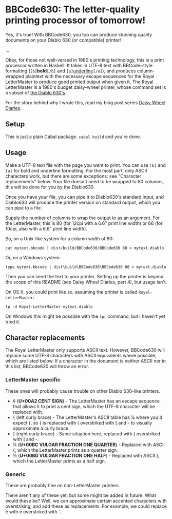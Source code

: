 # BBCode630: The letter-quality printing processor of tomorrow!

Yes, it's true! With BBCode630, you too can produce stunning quality documents on your Diablo 630 (or compatible) printer!

...

Okay, for those not well-versed in 1980's printing technology, this is a print processor written in Haskell. It takes in UTF-8 text with BBCode-style formatting (`[b]`<b>bold</b>`[/b]` and `[u]`<u>underline</u>`[/u]`), and produces column-wrapped plaintext with the necessary escape sequences for the Royal LetterMaster to produce good printed output when given it. The Royal LetterMaster is a 1980's budget daisy-wheel printer, whose command set is a subset of [the Diablo 630's](http://www.undocprint.org/formats/page_description_languages/diablo_630).

For the story behind why I wrote this, read my blog post series [Daisy Wheel Diaries](http://blog.ajf.me/2015-04-08-daisy-wheel-diaries-part-1).

## Setup

This is just a plain Cabal package. `cabal build` and you're done.

## Usage

Make a UTF-8 text file with the page you want to print. You can use `[b]` and `[u]` for bold and underline formatting. For the most part, only ASCII characters work, but there are some exceptions: see "Character replacements" below. Your file doesn't need to be wrapped to 80 columns, this will be done for you by the Diablo630.

Once you have your file, you can pipe it to Diablo630's standard input, and Diablo630 will produce the printer version on standard output, which you can pipe to a file.

Supply the number of columns to wrap the output to as an argument. For the LetterMaster, this is 80 (for 12cpi with a 6.6" print line width) or 66 (for 10cpi, also with a 6.6" print line width).

So, on a Unix-like system for a column width of 80:

    cat mytext.bbcode | dist/build/BBCode630/BBCode630 80 > mytext.diablo

Or, on a Windows system:

    type mytext.bbcode | dist\build\BBCode630\BBCode630 80 > mytext.diablo

Then you can send the text to your printer. Setting up the printer is beyond the scope of this README (see Daisy Wheel Diaries, part 4), but usage isn't.

On OS X, you could print like so, assuming the printer is called `Royal-LetterMaster`:

    lp -d Royal-LetterMaster mytext.diablo

On Windows this might be possible with the `lpr` command, but I haven't yet tried it.

## Character replacements

The Royal LetterMaster only supports ASCII text. However, BBCode630 will replace some UTF-8 characters with ASCII equivalents where possible, which are listed below. If a character in the document is neither ASCII nor in this list, BBCode630 will throw an error.

### LetterMaster specific

These ones will probably cause trouble on other Diablo 630-like printers.

* ¢ (**U+00A2 CENT SIGN**) - The LetterMaster has an escape sequence that allows it to print a cent sign, which the UTF-8 character will be replaced with.
* { (left curly brace) - The LetterMaster's ASCII table has ¼ where you'd expect {, so { is replaced with ( overstriked with [ and - to visually approximate a curly brace.
* } (right curly brace) - Same situation here, replaced with ) overstriked with ] and -. 
* ¼ (**U+00BC VULGAR FRACTION ONE QUARTER**) - Replaced with ASCII {, which the LetterMaster prints as a quarter sign.
* ½ (**U+00BD VULGAR FRACTION ONE HALF**) - Replaced with ASCII }, which the LetterMaster prints as a half sign.

### Generic

These are probably fine on non-LetterMaster printers.

There aren't any of these yet, but some might be added in future. What would these be? Well, we can approximate certain accented characters with overstriking, and add these as replacements. For example, we could replace è with e overstriked with \`.

